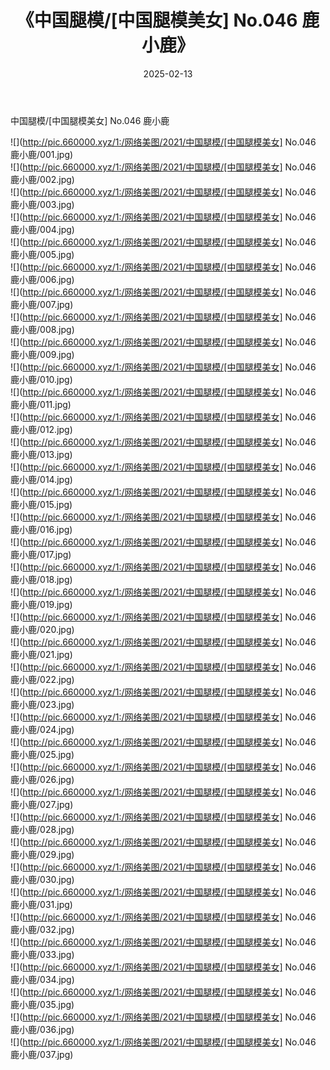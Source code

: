 ﻿---
layout: post
title:  《中国腿模/[中国腿模美女] No.046 鹿小鹿》
date:   2025-02-13
img: http://pic.660000.xyz/1:/网络美图/2021/中国腿模/[中国腿模美女] No.046 鹿小鹿/000.jpg
categories: [美女, 清纯, 唯美]
---

中国腿模/[中国腿模美女] No.046 鹿小鹿

 ![](http://pic.660000.xyz/1:/网络美图/2021/中国腿模/[中国腿模美女] No.046 鹿小鹿/001.jpg) <br>![](http://pic.660000.xyz/1:/网络美图/2021/中国腿模/[中国腿模美女] No.046 鹿小鹿/002.jpg) <br>![](http://pic.660000.xyz/1:/网络美图/2021/中国腿模/[中国腿模美女] No.046 鹿小鹿/003.jpg) <br>![](http://pic.660000.xyz/1:/网络美图/2021/中国腿模/[中国腿模美女] No.046 鹿小鹿/004.jpg) <br>![](http://pic.660000.xyz/1:/网络美图/2021/中国腿模/[中国腿模美女] No.046 鹿小鹿/005.jpg) <br>![](http://pic.660000.xyz/1:/网络美图/2021/中国腿模/[中国腿模美女] No.046 鹿小鹿/006.jpg) <br>![](http://pic.660000.xyz/1:/网络美图/2021/中国腿模/[中国腿模美女] No.046 鹿小鹿/007.jpg) <br>![](http://pic.660000.xyz/1:/网络美图/2021/中国腿模/[中国腿模美女] No.046 鹿小鹿/008.jpg) <br>![](http://pic.660000.xyz/1:/网络美图/2021/中国腿模/[中国腿模美女] No.046 鹿小鹿/009.jpg) <br>![](http://pic.660000.xyz/1:/网络美图/2021/中国腿模/[中国腿模美女] No.046 鹿小鹿/010.jpg) <br>![](http://pic.660000.xyz/1:/网络美图/2021/中国腿模/[中国腿模美女] No.046 鹿小鹿/011.jpg) <br>![](http://pic.660000.xyz/1:/网络美图/2021/中国腿模/[中国腿模美女] No.046 鹿小鹿/012.jpg) <br>![](http://pic.660000.xyz/1:/网络美图/2021/中国腿模/[中国腿模美女] No.046 鹿小鹿/013.jpg) <br>![](http://pic.660000.xyz/1:/网络美图/2021/中国腿模/[中国腿模美女] No.046 鹿小鹿/014.jpg) <br>![](http://pic.660000.xyz/1:/网络美图/2021/中国腿模/[中国腿模美女] No.046 鹿小鹿/015.jpg) <br>![](http://pic.660000.xyz/1:/网络美图/2021/中国腿模/[中国腿模美女] No.046 鹿小鹿/016.jpg) <br>![](http://pic.660000.xyz/1:/网络美图/2021/中国腿模/[中国腿模美女] No.046 鹿小鹿/017.jpg) <br>![](http://pic.660000.xyz/1:/网络美图/2021/中国腿模/[中国腿模美女] No.046 鹿小鹿/018.jpg) <br>![](http://pic.660000.xyz/1:/网络美图/2021/中国腿模/[中国腿模美女] No.046 鹿小鹿/019.jpg) <br>![](http://pic.660000.xyz/1:/网络美图/2021/中国腿模/[中国腿模美女] No.046 鹿小鹿/020.jpg) <br>![](http://pic.660000.xyz/1:/网络美图/2021/中国腿模/[中国腿模美女] No.046 鹿小鹿/021.jpg) <br>![](http://pic.660000.xyz/1:/网络美图/2021/中国腿模/[中国腿模美女] No.046 鹿小鹿/022.jpg) <br>![](http://pic.660000.xyz/1:/网络美图/2021/中国腿模/[中国腿模美女] No.046 鹿小鹿/023.jpg) <br>![](http://pic.660000.xyz/1:/网络美图/2021/中国腿模/[中国腿模美女] No.046 鹿小鹿/024.jpg) <br>![](http://pic.660000.xyz/1:/网络美图/2021/中国腿模/[中国腿模美女] No.046 鹿小鹿/025.jpg) <br>![](http://pic.660000.xyz/1:/网络美图/2021/中国腿模/[中国腿模美女] No.046 鹿小鹿/026.jpg) <br>![](http://pic.660000.xyz/1:/网络美图/2021/中国腿模/[中国腿模美女] No.046 鹿小鹿/027.jpg) <br>![](http://pic.660000.xyz/1:/网络美图/2021/中国腿模/[中国腿模美女] No.046 鹿小鹿/028.jpg) <br>![](http://pic.660000.xyz/1:/网络美图/2021/中国腿模/[中国腿模美女] No.046 鹿小鹿/029.jpg) <br>![](http://pic.660000.xyz/1:/网络美图/2021/中国腿模/[中国腿模美女] No.046 鹿小鹿/030.jpg) <br>![](http://pic.660000.xyz/1:/网络美图/2021/中国腿模/[中国腿模美女] No.046 鹿小鹿/031.jpg) <br>![](http://pic.660000.xyz/1:/网络美图/2021/中国腿模/[中国腿模美女] No.046 鹿小鹿/032.jpg) <br>![](http://pic.660000.xyz/1:/网络美图/2021/中国腿模/[中国腿模美女] No.046 鹿小鹿/033.jpg) <br>![](http://pic.660000.xyz/1:/网络美图/2021/中国腿模/[中国腿模美女] No.046 鹿小鹿/034.jpg) <br>![](http://pic.660000.xyz/1:/网络美图/2021/中国腿模/[中国腿模美女] No.046 鹿小鹿/035.jpg) <br>![](http://pic.660000.xyz/1:/网络美图/2021/中国腿模/[中国腿模美女] No.046 鹿小鹿/036.jpg) <br>![](http://pic.660000.xyz/1:/网络美图/2021/中国腿模/[中国腿模美女] No.046 鹿小鹿/037.jpg) <br>